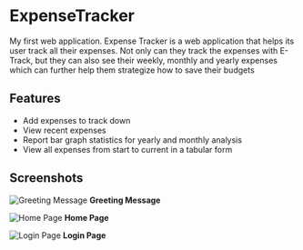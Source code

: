 # ExpenseTracker
My first web application. Expense Tracker is a web application that helps its user track all their expenses. Not only can they track the expenses with E-Track, but they can also see their weekly, monthly and yearly expenses which can further help them strategize how to save their budgets
  
## Features
* Add expenses to track down
* View recent expenses
* Report bar graph statistics for yearly and monthly analysis
* View all expenses from start to current in a tabular form
  
## Screenshots
![Greeting Message](https://i.imgur.com/HabmkIU.png, "Greeting Message")
**Greeting Message**  
  
![Home Page](https://i.imgur.com/6BrkILu.png, "Home Page")
**Home Page**  
  
![Login Page](https://i.imgur.com/kt83FJK.png, "Login Page")
**Login Page**
